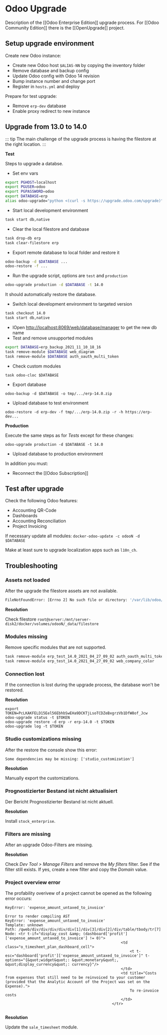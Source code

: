 # Odoo Upgrade

Description of the [[Odoo Enterprise Edition]] upgrade process. For [[Odoo Community Edition]] there is the [[OpenUpgrade]] project.

## Setup upgrade environment

Create new Odoo instance:
* Create new Odoo host `$ALIAS-NN` by copying the inventory folder
* Remove database and backup config
* Update Odoo config with Odoo 14 revision
* Bump instance number and change port
* Register in `hosts.yml` and deploy

Prepare for test upgrade:
* Remove `erp-dev` database
* Enable proxy redirect to new instance

## Upgrade from 13.0 to 14.0

::: tip
The main challenge of the upgrade process is having the filestore at the right location.
:::

**Test**

Steps to upgrade a databse.

* Set env vars

```bash
export PGHOST=localhost
export PGUSER=odoo
export PGPASSWORD=odoo
export DATABASE=erp
alias odoo-upgrade="python <(curl -s https://upgrade.odoo.com/upgrade)"
```

* Start local development environment

```bash
task start db,native
```

* Clear the local filestore and database

```bash
task drop-db erp
task clear-filestore erp
```

* Export remote database to local folder and restore it

```bash
odoo-backup -d $DATABASE ...
odoo-restore -f ...
```

* Run the upgrade script, options are `test` and `production`

```bash
odoo-upgrade production -d $DATABASE -t 14.0
```

It should automatically restore the database.

* Switch local development environment to targeted version

```bash
task checkout 14.0
task start db,native
```

* lOpen <http://localhost:8069/web/database/manager> to get the new db name
* Test and remove unsupported modules

```bash
export DATABASE=erp_backup_2021_11_10_18_16
task remove-module $DATABASE web_diagram
task remove-module $DATABASE auth_oauth_multi_token
```

* Check custom modules

```
task odoo-cloc $DATABASE
```

* Export database

```
odoo-backup -d $DATABASE -o tmp/.../erp-14.0.zip
```

* Upload database to test environment

```
odoo-restore -d erp-dev -f tmp/.../erp-14.0.zip -r -h https://erp-dev...
```

**Production**

Execute the same steps as for *Tests* except for these changes:

`odoo-upgrade production -d $DATABASE -t 14.0`

* Upload database to production environment

In addition you must:
* Reconnect the [[Odoo Subscription]]

## Test after upgrade

Check the following Odoo features:
* Accounting QR-Code
* Dashboards
* Accounting Reconciliation
* Project Invoicing

If necessary update all modules: `docker-odoo-update -c odooN -d $DATABASE`

Make at least sure to upgrade localization apps such as `l10n_ch`.

## Troubleshooting

### Assets not loaded

After the upgrade the filestore assets are not available.

```bash
FileNotFoundError: [Errno 2] No such file or directory: '/var/lib/odoo/filestore/erp/93/93132f7c7b7174981e27eeea893a1b5f860df9de'
```

**Resolution**

Check filestore `root@server:/mnt/server-disk2/docker/volumes/odooN/_data/filestore`

### Modules missing

Remove specific modules that are not supported.

```bash
task remove-module erp_test_14.0_2021_04_27_09_02 auth_oauth_multi_token
task remove-module erp_test_14.0_2021_04_27_09_02 web_company_color
```

### Connection lost

If the connection is lost during the upgrade process, the database won't be restored.

**Resolution**

```
export TOKEN=PcLKAKFELD15Eel56EbhbSwEHa9DCKTjLsoTCDZeBxgrzVb1DfW8of_Jcw
odoo-upgrade status -t $TOKEN
odoo-upgrade restore -d erp -r erp-14.0 -t $TOKEN
odoo-upgrade log -t $TOKEN
```

### Studio customizations missing

After the restore the console show this error:

```
Some dependencies may be missing: ['studio_customization']
```

**Resolution**

Manually export the customizations.

### Prognostizierter Bestand ist nicht aktualisiert

Der Bericht Prognostizierter Bestand ist nicht aktuell.

**Resolution**

Install `stock_enterprise`.

### Filters are missing

After an upgrade Odoo-Filters are missing.

**Resolution**

Check *Dev Tool > Manage Filters* and remove the *My filters* filter. See if the filter still exists. If yes, create a new filter and copy the *Domain* value.

### Project overview error

The profability overivew of a project cannot be opened as the following error occurs:

```
KeyError: 'expense_amount_untaxed_to_invoice'

Error to render compiling AST
KeyError: 'expense_amount_untaxed_to_invoice'
Template: unknown
Path: /qweb/div/div/div/div/div[1]/div[3]/div[2]/div/table/tbody/tr[7]
Node: <tr t-if="display_cost &amp; (dashboard['profit']['expense_amount_untaxed_to_invoice'] != 0)">
                                                    <td class="o_timesheet_plan_dashboard_cell">
                                                        <t t-esc="dashboard['profit']['expense_amount_untaxed_to_invoice']" t-options="{&quot;widget&quot;: &quot;monetary&quot;, &quot;display_currency&quot;: currency}"/>
                                                    </td>
                                                    <td title="Costs from expenses that still need to be reinvoiced to your customer (provided that the Analytic Account of the Project was set on the Expense).">
                                                        To re-invoice costs
                                                    </td>
                                                </tr>
                                                
```

**Resolution**

Update the `sale_timesheet` module.
